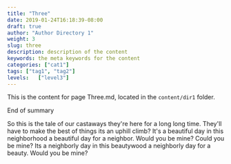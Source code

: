 ```yaml
---
title: "Three"
date: 2019-01-24T16:18:39-08:00
draft: true
author: "Author Directory 1"
weight: 3
slug: three
description: description of the content
keywords: the meta keywords for the content
categories: ["cat1"]
tags: ["tag1", "tag2"]
levels:   ["level3"]
---
```


This is the content for page Three.md, located in the `content/dir1` folder. 

End of summary
<!-- more -->

So this is the tale of our castaways they're here for a long long time. They'll have to make the best of things its an uphill climb? It's a beautiful day in this neighborhood a beautiful day for a neighbor. Would you be mine? Could you be mine? Its a neighborly day in this beautywood a neighborly day for a beauty. Would you be mine? 